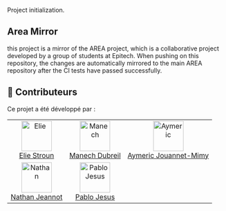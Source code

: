 Project initialization.

## Area Mirror 

this project is a mirror of the AREA project, which is a collaborative project developed by a group of students at Epitech. When pushing on this repository, the changes are automatically mirrored to the main AREA repository after the CI tests have passed successfully.

## 👥 Contributeurs

Ce projet a été développé par : 


| | | |
|:---:|:---:|:---:|
| <a href="https://github.com/eliestroun14"><img src="https://github.com/eliestroun14.png" width="70" height="70" alt="Elie"/><br/>Elie Stroun</a> | <a href="https://github.com/nitrached"><img src="https://github.com/nitrached.png" width="70" height="70" alt="Manech"/><br/>Manech Dubreil</a> | <a href="https://github.com/AymericJM"><img src="https://github.com/AymericJM.png" width="70" height="70" alt="Aymeric"/><br/>Aymeric Jouannet-Mimy</a> |
| <a href="https://github.com/nl1x"><img src="https://github.com/nl1x.png" width="70" height="70" alt="Nathan"/><br/>Nathan Jeannot</a> | <a href="https://github.com/smoulmouc"><img src="https://github.com/smoulmouc.png" width="70" height="70" alt="Pablo Jesus"/><br/>Pablo Jesus</a> | | |
